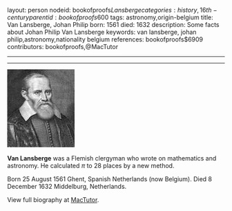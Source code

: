 layout: person
nodeid: bookofproofs$Lansberge
categories: history,16th-century
parentid: bookofproofs$600
tags: astronomy,origin-belgium
title: Van Lansberge, Johan Philip
born: 1561
died: 1632
description: Some facts about Johan Philip Van Lansberge
keywords: van lansberge, johan philip,astronomy,nationality belgium
references: bookofproofs$6909
contributors: bookofproofs,@MacTutor

---


---

![Lansberge.jpg](https://github.com/bookofproofs/bookofproofs.github.io/blob/main/_sources/_assets/images/portraits/Lansberge.jpg?raw=true)

**Van Lansberge** was a Flemish clergyman who wrote on mathematics and astronomy. He calculated $\pi$ to 28 places by a new method.

Born 25 August 1561 Ghent, Spanish Netherlands (now Belgium). Died 8 December 1632 Middelburg, Netherlands.


View full biography at [MacTutor](https://mathshistory.st-andrews.ac.uk/Biographies/Lansberge/).